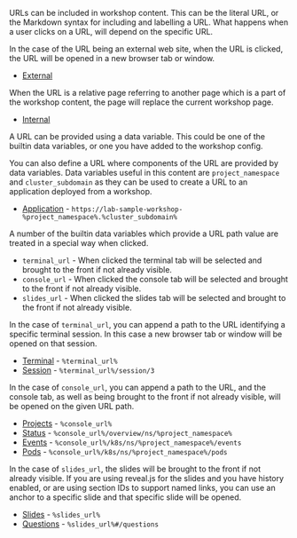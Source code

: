 URLs can be included in workshop content. This can be the literal URL, or the Markdown syntax for including and labelling a URL. What happens when a user clicks on a URL, will depend on the specific URL.

In the case of the URL being an external web site, when the URL is clicked, the URL will be opened in a new browser tab or window.

* [External](https://www.openshift.com)

When the URL is a relative page referring to another page which is a part of the workshop content, the page will replace the current workshop page.

* [Internal](07-embedded-links)

A URL can be provided using a data variable. This could be one of the builtin data variables, or one you have added to the workshop config.

You can also define a URL where components of the URL are provided by data variables. Data variables useful in this content are `project_namespace` and `cluster_subdomain` as they can be used to create a URL to an application deployed from a workshop.

* [Application](https://lab-sample-workshop-%project_namespace%.%cluster_subdomain%) - <code>https&colon;//lab-sample-workshop-&percnt;project_namespace&percnt;.&percnt;cluster_subdomain&percnt;</code>

A number of the builtin data variables which provide a URL path value are treated in a special way when clicked.

* `terminal_url` - When clicked the terminal tab will be selected and brought to the front if not already visible.
* `console_url` - When clicked the console tab will be selected and brought to the front if not already visible.
* `slides_url` - When clicked the slides tab will be selected and brought to the front if not already visible.

In the case of `terminal_url`, you can append a path to the URL identifying a specific terminal session. In this case a new browser tab or window will be opened on that session.

* [Terminal](%terminal_url%) - <code>&percnt;terminal_url&percnt;</code>
* [Session](%terminal_url%/session/3) - <code>&percnt;terminal_url&percnt;/session/3</code>

In the case of `console_url`, you can append a path to the URL, and the console tab, as well as being brought to the front if not already visible, will be opened on the given URL path.

* [Projects](%console_url%) - <code>&percnt;console_url&percnt;</code>
* [Status](%console_url%/overview/ns/%project_namespace%) - <code>&percnt;console_url&percnt;/overview/ns/&percnt;project_namespace&percnt;</code>
* [Events](%console_url%/k8s/ns/%project_namespace%/events) - <code>&percnt;console_url&percnt;/k8s/ns/&percnt;project_namespace&percnt;/events</code>
* [Pods](%console_url%/k8s/ns/%project_namespace%/pods) - <code>&percnt;console_url&percnt;/k8s/ns/&percnt;project_namespace&percnt;/pods</code>

In the case of `slides_url`, the slides will be brought to the front if not already visible. If you are using reveal.js for the slides and you have history enabled, or are using section IDs to support named links, you can use an anchor to a specific slide and that specific slide will be opened.

* [Slides](%slides_url%) - <code>&percnt;slides_url&percnt;</code>
* [Questions](%slides_url%#/questions) - <code>&percnt;slides_url&percnt;#/questions</code>
